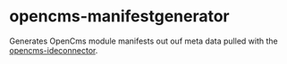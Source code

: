 opencms-manifestgenerator
=========================

Generates OpenCms module manifests out ouf meta data pulled with the [opencms-ideconnector](https://github.com/mediaworx/opencms-ideconnector).
